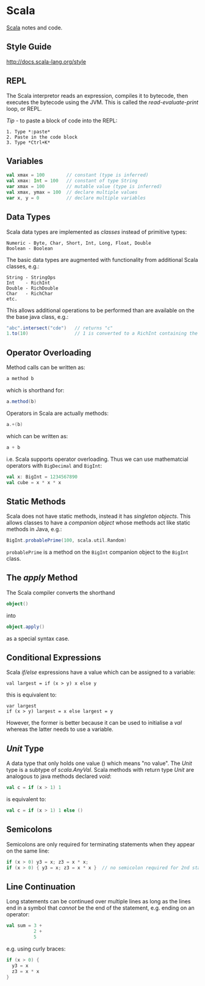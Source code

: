 Scala
=====

[Scala](http://www.scala-lang.org/) notes and code.


Style Guide
-----------
http://docs.scala-lang.org/style



REPL
----
The Scala interpretor reads an expression, compiles it to bytecode, then executes the bytecode using the JVM. This is called the *read-evaluate-print* loop, or REPL.

*Tip* - to paste a block of code into the REPL:
```no-highlight
1. Type *:paste*
2. Paste in the code block
3. Type *Ctrl+K*
```

Variables
---------
```Scala
val xmax = 100        // constant (type is inferred)
val xmax: Int = 100   // constant of type String
var xmax = 100        // mutable value (type is inferred)    
val xmax, ymax = 100  // declare multiple values
var x, y = 0          // declare multiple variables
```

Data Types
----------
Scala data types are implemented as *classes* instead of primitive types:

    Numeric - Byte, Char, Short, Int, Long, Float, Double 
    Boolean - Boolean
    
The basic data types are augmented with functionality from additional Scala classes, e.g.:

    String - StringOps    
    Int    - RichInt
    Double - RichDouble
    Char   - RichChar
    etc.
            
This allows additional operations to be performed than are available on the the base java class, e.g.:

```Scala    
"abc".intersect("cde")   // returns "c"
1.to(10)                 // 1 is converted to a RichInt containing the to() method
```    
    
Operator Overloading
--------------------
Method calls can be written as:
```Scala
a method b
```

which is shorthand for:
```Scala
a.method(b)
```

Operators in Scala are actually methods:
```Scala
a.+(b)
```

which can be written as:
```Scala
a + b
```
i.e. Scala supports operator overloading. Thus we can use mathematcial operators with `BigDecimal` and `BigInt`:
```Scala
val x: BigInt = 1234567890
val cube = x * x * x
```

Static Methods
--------------
Scala does not have static methods, instead it has *singleton objects*. This allows classes to have a *companion object* whose methods act like static methods in Java, e.g.:
```Scala
BigInt.probablePrime(100, scala.util.Random)
```    
`probablePrime` is a method on the `BigInt` companion object to the `BigInt` class.       


The *apply* Method
------------------
The Scala compiler converts the shorthand
```Scala
object()
```    
into
```Scala
object.apply()
```
as a special syntax case.


Conditional Expressions
-----------------------
Scala *if/else* expressions have a value which can be assigned to a variable:

    val largest = if (x > y) x else y
    
this is equivalent to:

    var largest
    if (x > y) largest = x else largest = y
    
However, the former is better because it can be used to initialise a *val* whereas the latter needs to use a variable.


*Unit* Type
-----------
A data type that only holds one value () which means "no value". The *Unit* type is a subtype of *scala.AnyVal*.
Scala methods with return type *Unit* are analogous to java methods declared *void*:
```Scala
val c = if (x > 1) 1
```
is equivalent to:
```Scala 
val c = if (x > 1) 1 else ()
```


Semicolons
----------
Semicolons are only required for terminating statements when they appear on the same line:
```Scala
if (x > 0) y3 = x; z3 = x * x;
if (x > 0) { y3 = x; z3 = x * x }  // no semicolon required for 2nd statement due to the }
```


Line Continuation
-----------------
Long statements can be continued over multiple lines as long as the lines end in a symbol that *cannot* be the end of the statement,
e.g. ending on an operator:
```Scala 
val sum = 3 +
          2 + 
          5          
```
e.g. using curly braces:
```Scala
if (x > 0) {
  y3 = x
  z3 = x * x
}
```

